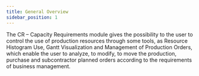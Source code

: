 ```yaml
---
title: General Overview
sidebar_position: 1
---
```


The CR – Capacity Requirements module gives the possibility to the user to control the use of production resources through some tools, as Resource Histogram Use, Gantt Visualization and Management of Production Orders, which enable the user to analyze, to modify, to move the production, purchase and subcontractor planned orders according to the requirements of business management.






